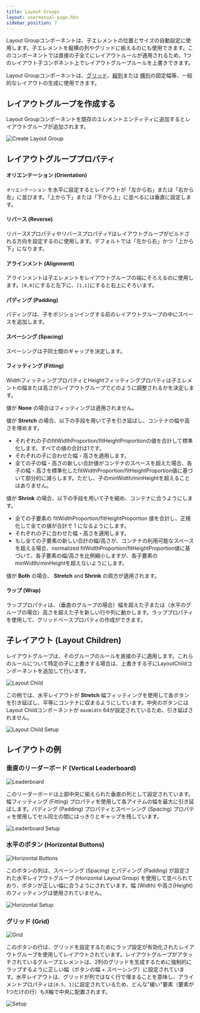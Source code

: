 ```yaml
---
title: Layout Groups
layout: usermanual-page.hbs
sidebar_position: 7
---
```


Layout Groupコンポーネントは、子エレメントの位置とサイズの自動設定に使用します。子エレメントを縦横の列やグリッドに揃えるのにも使用できます。このコンポーネントでは直接の子全てにレイアウトルールが適用されるため、1つのレイアウト子コンポネント上でレイアウトグループルールを上書きできます。

Layout Groupコンポーネントは、[グリッド][10]、[縦列][11]または [横列][12]の固定幅等、一般的なレイアウトの生成に使用できます。

## レイアウトグループを作成する

Layout Groupコンポーネントを既存のエレメントエンティティに追加するとレイアウトグループが追加されます。

![Create Layout Group][1]

## レイアウトグループプロパティ

#### オリエンテーション (Orientation)

 `オリエンテーション` を水平に設定するとレイアウトが「左から右」または「右から左」に並びます。「上から下」または「下から上」に並べるには垂直に設定します。

#### リバース (Reverse)

リバースXプロパティやリバースプロパティYはレイアウトグループがビルドされる方向を設定するのに使用します。デフォルトでは「左から右」かつ「上から下」になります。

#### アラインメント (Alignment)

アラインメントは子エレメントをレイアウトグループの端にそろえるのに使用します。`[0,0]`にすると左下に、`[1,1]`にすると右上にそろいます。

#### パディング (Padding)

パディングは、子をポジションイングする前のレイアウトグループの中にスペースを追加します。

#### スペーシング (Spacing)

スペーシングは子同士間のギャップを決定します。

#### フィッティング (Fitting)

WidthフィッティングプロパティとHeightフィッティングプロパティは子エレメントの幅または高さがレイアウトグループでどのように調整されるかを決定します。

値が **None** の場合はフィッティングは適用されません。

値が **Stretch** の場合、以下の手段を用いて子を引き延ばし、コンテナの幅や高さを埋めます。

* それぞれの子のfitWidthProportion/fitHeightProportionの値を合計して標準化します。すべての値の合計は1です。
* それぞれの子に合わせた幅・高さを適用します。
* 全ての子の幅・高さの新しい合計値がコンテナのスペースを超えた場合、各子の幅・高さを標準化したfitWidthProportion/fitHeightProportion値に基づいて部分的に減らします。ただし、子のminWidth/minHeightを超えることはありません。

値が **Shrink** の場合、以下の手段を用いて子を縮め、コンテナに合うようにします。

* 全ての子要素の fitWidthProportion/fitHeightProportion 値を合計し、正規化して全ての値が合計で 1 になるようにします。
* それぞれの子に合わせた幅・高さを適用します。
* もし全ての子要素の新しい合計の幅/高さが、コンテナの利用可能なスペースを超える場合、normalized fitWidthProportion/fitHeightProportion値に基づいて、各子要素の幅/高さを比例縮小しますが、各子要素のminWidth/minHeightを超えないようにします。

値が **Both** の場合、 **Stretch** and **Shrink** の両方が適用されます。

#### ラップ (Wrap)

ラッププロパティは、（垂直のグループの場合）幅を超えた子または（水平のグループの場合）高さを超えた子を新しい行や列に動かします。ラッププロパティを使用して、グリッドベースプロパティの作成ができます。

## 子レイアウト (Layout Children)

レイアウトグループは、そのグループのルールを直接の子に適用します。これらのルールについて特定の子に上書きする場合は、上書きする子にLayoutChildコンポーネントを追加して行います。

![Layout Child][8]

この例では、水平レイアウトが **Stretch** 幅フィッティングを使用して各ボタンを引き延ばし、平等にコンテナに収まるようにしています。中央のボタンにはLayout Childコンポーネントが `maxWidth` 64が設定されているため、引き延ばされません。

![Layout Child Setup][9]

## レイアウトの例

### 垂直のリーダーボード (Vertical Leaderboard)

![Leaderboard][2]

このリーダーボードは上部中央に揃えられた垂直の列として設定されています。幅フィッティング (Fitting) プロパティを使用して各アイテムの幅を最大に引き延ばします。パディング (Padding) プロパティとスペーシング (Spacing) プロパティを使用してセル同士の間にはっきりとギャップを残しています。

![Leaderboard Setup][3]

### 水平のボタン (Horizontal Buttons)

![Horizontal Buttons][4]

このボタンの列は、スペーシング (Spacing) とパディング (Padding) が設定された水平レイアウトグループ (Horizontal Layout Group) を使用して並べられており、ボタンが正しい幅に合うようにされています。幅 (Width) や高さ(Height) のフィッティングは使用されていません。

![Horizontal Setup][5]

### グリッド (Grid)

![Grid][6]

このボタンの行は、グリッドを設定するためにラップ設定が有効化されたレイアウトグループを使用してレイアウトされています。レイアウトグループがアタッチされているグループエレメントは、2列のグリッドを生成するために強制的にラップするように正しい幅（ボタンの幅 + スペーシング）に設定されています。水平レイアウトは、グリッドが列ではなく行で埋まることを意味し、アライメントプロパティは`[0.5, 1]`に設定されているため、どんな"緩い"要素（要素が1つだけの行）もX軸で中央に配置されます。

![Setup][7]

[1]: /images/user-manual/user-interface/layout-groups/create-layout-group.jpg
[2]: /images/user-manual/user-interface/layout-groups/leaderboard.jpg
[3]: /images/user-manual/user-interface/layout-groups/leaderboard-setup.jpg
[4]: /images/user-manual/user-interface/layout-groups/horizontal-layout.jpg
[5]: /images/user-manual/user-interface/layout-groups/horizontal-setup.jpg
[6]: /images/user-manual/user-interface/layout-groups/grid-layout.jpg
[7]: /images/user-manual/user-interface/layout-groups/grid-setup.jpg
[8]: /images/user-manual/user-interface/layout-groups/layout-child-max-width.jpg
[9]: /images/user-manual/user-interface/layout-groups/layout-child-setup.jpg

[10]: /user-manual/user-interface/layout-groups#grid
[11]: /user-manual/user-interface/layout-groups#vertical-leaderboard
[12]: /user-manual/user-interface/layout-groups#horizontal-buttons

